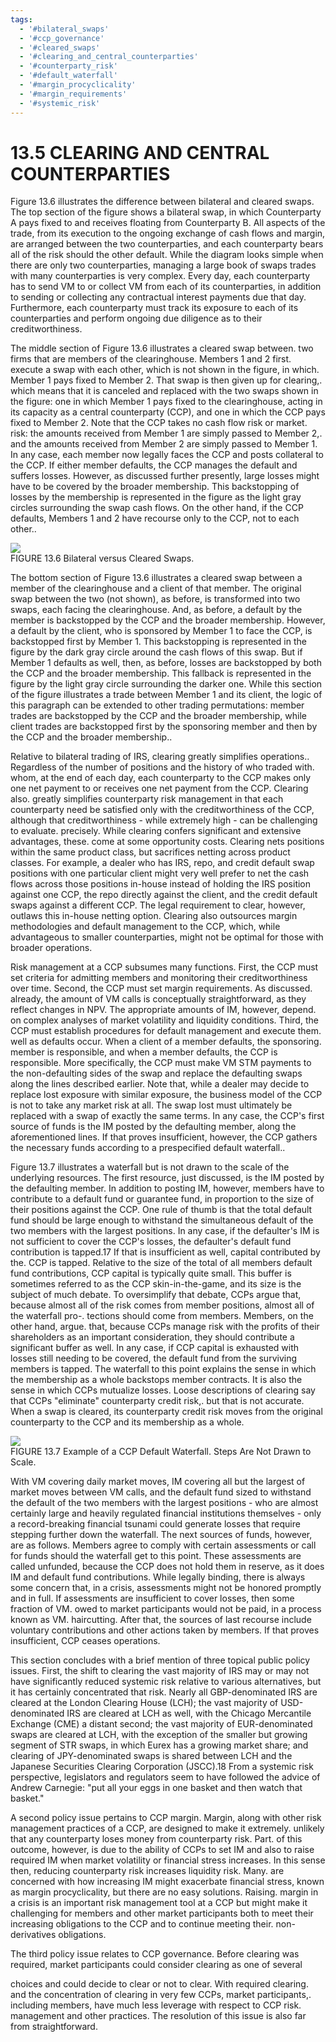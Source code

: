 ```yaml
---
tags:
  - '#bilateral_swaps'
  - '#ccp_governance'
  - '#cleared_swaps'
  - '#clearing_and_central_counterparties'
  - '#counterparty_risk'
  - '#default_waterfall'
  - '#margin_procyclicality'
  - '#margin_requirements'
  - '#systemic_risk'
---
```

# 13.5 CLEARING AND CENTRAL COUNTERPARTIES  

Figure 13.6 illustrates the difference between bilateral and cleared swaps. The top section of the figure shows a bilateral swap, in which Counterparty A pays fixed to and receives floating from Counterparty B. All aspects of the trade, from its execution to the ongoing exchange of cash flows and margin, are arranged between the two counterparties, and each counterparty bears all of the risk should the other default. While the diagram looks simple when there are only two counterparties, managing a large book of swaps trades with many counterparties is very complex. Every day, each counterparty has to send VM to or collect VM from each of its counterparties, in addition to sending or collecting any contractual interest payments due that day. Furthermore, each counterparty must track its exposure to each of its counterparties and perform ongoing due diligence as to their creditworthiness.  

The middle section of Figure 13.6 illustrates a cleared swap between. two firms that are members of the clearinghouse. Members 1 and 2 first. execute a swap with each other, which is not shown in the figure, in which. Member 1 pays fixed to Member 2. That swap is then given up for clearing,. which means that it is canceled and replaced with the two swaps shown in the figure: one in which Member 1 pays fixed to the clearinghouse, acting in its capacity as a central counterparty (CCP), and one in which the CCP pays fixed to Member 2. Note that the CCP takes no cash flow risk or market. risk: the amounts received from Member 1 are simply passed to Member 2,. and the amounts received from Member 2 are simply passed to Member 1. In any case, each member now legally faces the CCP and posts collateral to the CCP. If either member defaults, the CCP manages the default and suffers losses. However, as discussed further presently, large losses might have to be covered by the broader membership. This backstopping of losses by the membership is represented in the figure as the light gray circles surrounding the swap cash flows. On the other hand, if the CCP defaults, Members 1 and 2 have recourse only to the CCP, not to each other..  

![](images/e15f526141aa5d75b6a669b3b22b8fb423a4ea759f8319a890d1ff7328a36a30.jpg)  
FIGURE 13.6 Bilateral versus Cleared Swaps.  

The bottom section of Figure 13.6 illustrates a cleared swap between a member of the clearinghouse and a client of that member. The original swap between the two (not shown), as before, is transformed into two swaps, each facing the clearinghouse. And, as before, a default by the member is backstopped by the CCP and the broader membership. However, a default by the client, who is sponsored by Member 1 to face the CCP, is backstopped first by Member 1. This backstopping is represented in the figure by the dark gray circle around the cash flows of this swap. But if Member 1 defaults as well, then, as before, losses are backstopped by both the CCP and the broader membership. This fallback is represented in the figure by the light gray circle surrounding the darker one. While this section of the figure illustrates a trade between Member 1 and its client, the logic of this paragraph can be extended to other trading permutations: member trades are backstopped by the CCP and the broader membership, while client trades are backstopped first by the sponsoring member and then by the CCP and the broader membership..  

Relative to bilateral trading of IRS, clearing greatly simplifies operations.. Regardless of the number of positions and the history of who traded with. whom, at the end of each day, each counterparty to the CCP makes only one net payment to or receives one net payment from the CCP. Clearing also. greatly simplifies counterparty risk management in that each counterparty need be satisfied only with the creditworthiness of the CCP, although that creditworthiness - while extremely high - can be challenging to evaluate. precisely. While clearing confers significant and extensive advantages, these. come at some opportunity costs. Clearing nets positions within the same product class, but sacrifices netting across product classes. For example, a dealer who has IRS, repo, and credit default swap positions with one particular client might very well prefer to net the cash flows across those positions in-house instead of holding the IRS position against one CCP, the repo directly against the client, and the credit default swaps against a different CCP. The legal requirement to clear, however, outlaws this in-house netting option. Clearing also outsources margin methodologies and default management to the CCP, which, while advantageous to smaller counterparties, might not be optimal for those with broader operations.  

Risk management at a CCP subsumes many functions. First, the CCP must set criteria for admitting members and monitoring their creditworthiness over time. Second, the CCP must set margin requirements. As discussed. already, the amount of VM calls is conceptually straightforward, as they reflect changes in NPV. The appropriate amounts of IM, however, depend. on complex analyses of market volatility and liquidity conditions. Third, the CCP must establish procedures for default management and execute them. well as defaults occur. When a client of a member defaults, the sponsoring. member is responsible, and when a member defaults, the CCP is responsible. More specifically, the CCP must make VM STM payments to the non-defaulting sides of the swap and replace the defaulting swaps along the lines described earlier. Note that, while a dealer may decide to replace lost exposure with similar exposure, the business model of the CCP is not to take any market risk at all. The swap lost must ultimately be replaced with a swap of exactly the same terms. In any case, the CCP's first source of funds is the IM posted by the defaulting member, along the aforementioned lines. If that proves insufficient, however, the CCP gathers the necessary funds according to a prespecified default waterfall..  

Figure 13.7 illustrates a waterfall but is not drawn to the scale of the underlying resources. The first resource, just discussed, is the IM posted by the defaulting member. In addition to posting IM, however, members have to contribute to a default fund or guarantee fund, in proportion to the size of their positions against the CCP. One rule of thumb is that the total default fund should be large enough to withstand the simultaneous default of the two members with the largest positions. In any case, if the defaulter's IM is not sufficient to cover the CCP's losses, the defaulter's default fund contribution is tapped.17 If that is insufficient as well, capital contributed by the. CCP is tapped. Relative to the size of the total of all members default fund contributions, CCP capital is typically quite small. This buffer is sometimes referred to as the CCP skin-in-the-game, and its size is the subject of much debate. To oversimplify that debate, CCPs argue that, because almost all of the risk comes from member positions, almost all of the waterfall pro-. tections should come from members. Members, on the other hand, argue. that, because CCPs manage risk with the profits of their shareholders as an important consideration, they should contribute a significant buffer as well. In any case, if CCP capital is exhausted with losses still needing to be covered, the default fund from the surviving members is tapped. The waterfall to this point explains the sense in which the membership as a whole backstops member contracts. It is also the sense in which CCPs mutualize losses. Loose descriptions of clearing say that CCPs "eliminate" counterparty credit risk,. but that is not accurate. When a swap is cleared, its counterparty credit risk moves from the original counterparty to the CCP and its membership as a whole.  

![](images/4038d58f797dcf2127c977bf71c25228f658b337dfb154f46b533c831621ed57.jpg)  
FIGURE 13.7 Example of a CCP Default Waterfall. Steps Are Not Drawn to Scale.  

With VM covering daily market moves, IM covering all but the largest of market moves between VM calls, and the default fund sized to withstand the default of the two members with the largest positions - who are almost certainly large and heavily regulated financial institutions themselves - only a record-breaking financial tsunami could generate losses that require stepping further down the waterfall. The next sources of funds, however, are as follows. Members agree to comply with certain assessments or call for funds should the waterfall get to this point. These assessments are called unfunded, because the CCP does not hold them in reserve, as it does IM and default fund contributions. While legally binding, there is always some concern that, in a crisis, assessments might not be honored promptly and in full. If assessments are insufficient to cover losses, then some fraction of VM. owed to market participants would not be paid, in a process known as VM. haircutting. After that, the sources of last recourse include voluntary contributions and other actions taken by members. If that proves insufficient, CCP ceases operations.  

This section concludes with a brief mention of three topical public policy issues. First, the shift to clearing the vast majority of IRS may or may not have significantly reduced systemic risk relative to various alternatives, but it has certainly concentrated that risk. Nearly all GBP-denominated IRS are cleared at the London Clearing House (LCH); the vast majority of USD-denominated IRS are cleared at LCH as well, with the Chicago Mercantile Exchange (CME) a distant second; the vast majority of EUR-denominated swaps are cleared at LCH, with the exception of the smaller but growing segment of STR swaps, in which Eurex has a growing market share; and clearing of JPY-denominated swaps is shared between LCH and the Japanese Securities Clearing Corporation (JSCC).18 From a systemic risk perspective, legislators and regulators seem to have followed the advice of Andrew Carnegie: "put all your eggs in one basket and then watch that basket."  

A second policy issue pertains to CCP margin. Margin, along with other risk management practices of a CCP, are designed to make it extremely. unlikely that any counterparty loses money from counterparty risk. Part. of this outcome, however, is due to the ability of CCPs to set IM and also to raise required IM when market volatility or financial stress increases. In this sense then, reducing counterparty risk increases liquidity risk. Many. are concerned with how increasing IM might exacerbate financial stress, known as margin procyclicality, but there are no easy solutions. Raising. margin in a crisis is an important risk management tool at a CCP but might make it challenging for members and other market participants both to meet their increasing obligations to the CCP and to continue meeting their. non-derivatives obligations.  

The third policy issue relates to CCP governance. Before clearing was required, market participants could consider clearing as one of several  

choices and could decide to clear or not to clear. With required clearing.   
and the concentration of clearing in very few CCPs, market participants,.   
including members, have much less leverage with respect to CCP risk.   
management and other practices. The resolution of this issue is also far from straightforward.  

